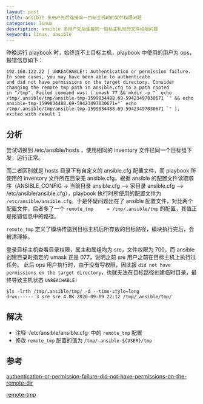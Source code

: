 ```yaml
---
layout: post
title: ansible 多用户先后连接同一目标主机时的文件权限问题
categories: linux
description: ansible 多用户先后连接同一目标主机时的文件权限问题
keywords: linux, ansible
---
```



昨晚运行 playbook 时，始终连不上目标主机，playbook 中使用的用户为 ops， 报错信息如下：

```shell
192.168.122.22 | UNREACHABLE!: Authentication or permission failure. In some cases, you may have been able to authenticate 
and did not have permissions on the target directory. Consider changing the remote tmp path in ansible.cfg to a path rooted 
in "/tmp". Failed command was: ( umask 77 && mkdir -p "` echo /tmp/.ansible/tmp/ansible-tmp-1599834488.69-59423497030671 `" && echo 
ansible-tmp-1599834488.69-59423497030671="` echo /tmp/.ansible/tmp/ansible-tmp-1599834488.69-59423497030671 `" ), exited with result 1
```

## 分析

尝试切换到 /etc/ansible/hosts ，使用相同的 inventory 文件往同一个目标组下发，运行正常。

而二者区别就是 hosts 目录下有自定义的 ansible.cfg 配置文件，而 playbook 所使用的 inventory 文件所在目录无 ansible.cfg，根据 ansible 的配置文件读取顺序（ANSIBLE_CONFIG -> 当前目录 ansible.cfg --> 家目录 ansible.cfg --> /etc/ansible/ansible.cfg），playbook 执行时所使用的配置文件为 `/etc/ansible/ansible.cfg`。于是怀疑问题出在了 ansible 配置文件，对比两个配置文件，后者多了一个 `remote_tmp     = /tmp/.ansible/tmp` 的配置，其值正是报错信息中的路径。

`remote_tmp` 定义了模块传送到目标主机后所存放的目标路径，模块执行完后，会被清理掉。

登录目标主机查看目录权限，属主和属组均为 sre，文件权限为 700，而 ansible 创建目录时指定的 umask 正是 077，说明之前 sre 用户之前在目标主机上执行过任务。
此后 ops 用户执行时，由于没有写权限，因此报 `did not have permissions on the target directory`，也就无法在目标路径创建临时目录，最终导致主机状态 `UNREACHABLE!`

```shell
$ls -lrth /tmp/.ansible/tmp/ -d --time-style=long
drwx------ 3 sre sre 4.0K 2020-09-09 22:12 /tmp/.ansible/tmp/
```

## 解决

 - 注释 ·/etc/ansible/ansible.cfg· 中的 `remote_tmp` 配置
 - 修改 `remote_tmp` 配置的值为 `/tmp/.ansible-${USER}/tmp`
 

## 参考

[authentication-or-permission-failure-did-not-have-permissions-on-the-remote-dir](https://stackoverflow.com/questions/35176548/authentication-or-permission-failure-did-not-have-permissions-on-the-remote-dir)

[]()

[remote-tmp](https://docs.ansible.com/ansible/2.3/intro_configuration.html#remote-tmp)






